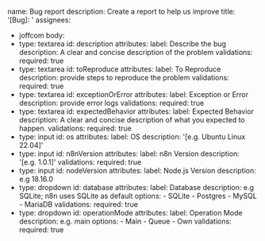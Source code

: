 name: Bug report
description: Create a report to help us improve
title: '[Bug]: '
assignees:
  - joffcom
body:
  - type: textarea
    id: description
    attributes:
      label: Describe the bug
      description: A clear and concise description of the problem
    validations:
      required: true
  - type: textarea
    id: toReproduce
    attributes:
      label: To Reproduce
      description: provide steps to reproduce the problem
    validations:
      required: true
  - type: textarea
    id: exceptionOrError
    attributes:
      label: Exception or Error
      description: provide error logs
    validations:
      required: true
  - type: textarea
    id: expectedBehavior
    attributes:
      label: Expected Behavior
      description: A clear and concise description of what you expected to happen.
    validations:
      required: true
  - type: input
    id: os
    attributes:
      label: OS
      description: '[e.g. Ubuntu Linux 22.04]'
  - type: input
    id: n8nVersion
    attributes:
      label: n8n Version
      description: '[e.g. 1.0.1]'
    validations:
      required: true
  - type: input
    id: nodeVersion
    attributes:
      label: Node.js Version
      description: e.g 18.16.0
  - type: dropdown
    id: database
    attributes:
      label: Database
      description: e.g SQLite; n8n uses SQLite as default
      options:
        - SQLite
        - Postgres
        - MySQL
        - MariaDB
    validations:
      required: true
  - type: dropdown
    id: operationMode
    attributes:
      label: Operation Mode
      description: e.g. main
      options:
        - Main
        - Queue
        - Own
    validations:
      required: true
